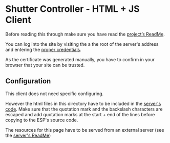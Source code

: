 # Shutter Controller - HTML + JS Client
Before reading this through make sure you have read the [project’s ReadMe](/ReadMe.md).

You can log into the site by visiting the a the root of the server's address and entering the [proper credentials](../ESP8266_Server/Configuration.h).

As the certificate was generated manually, you have to confirm in your browser that your site can be trusted.

## Configuration
This client does not need specific configuring.

However the html files in this directory have to be included in the [server's code](../ESP8266_Server/src/BrowserClient.h).
Make sure that the quotation mark and the backslash characters are escaped and add quotation marks at the start + end of the lines before copying to the ESP's source code. 

The resources for this page have to be served from an external server (see the [server's ReadMe](../ESP8266_Server/ReadMe.md#Setting-up-the-external-resource-provider-server))